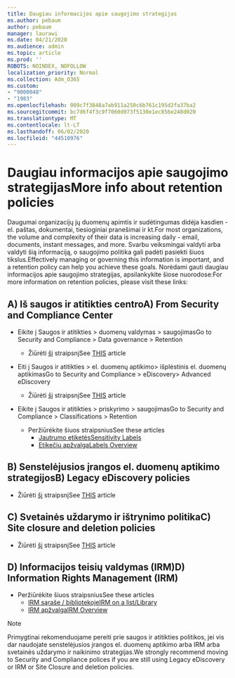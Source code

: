```yaml
---
title: Daugiau informacijos apie saugojimo strategijas
ms.author: pebaum
author: pebaum
manager: laurawi
ms.date: 04/21/2020
ms.audience: admin
ms.topic: article
ms.prod: ''
ROBOTS: NOINDEX, NOFOLLOW
localization_priority: Normal
ms.collection: Adm_O365
ms.custom:
- "9000048"
- "1983"
ms.openlocfilehash: 009c7f3848a7ab911a250c6b761c195d2fa37ba2
ms.sourcegitcommit: bc7d6f4f3c9f7060d073f5130e1ec856e248d020
ms.translationtype: MT
ms.contentlocale: lt-LT
ms.lasthandoff: 06/02/2020
ms.locfileid: "44510976"
---
```

# <a name="more-info-about-retention-policies"></a><span data-ttu-id="b796b-102">Daugiau informacijos apie saugojimo strategijas</span><span class="sxs-lookup"><span data-stu-id="b796b-102">More info about retention policies</span></span>

<span data-ttu-id="b796b-103">Daugumai organizacijų jų duomenų apimtis ir sudėtingumas didėja kasdien - el. paštas, dokumentai, tiesioginiai pranešimai ir kt.</span><span class="sxs-lookup"><span data-stu-id="b796b-103">For most organizations, the volume and complexity of their data is increasing daily - email, documents, instant messages, and more.</span></span> <span data-ttu-id="b796b-104">Svarbu veiksmingai valdyti arba valdyti šią informaciją, o saugojimo politika gali padėti pasiekti šiuos tikslus.</span><span class="sxs-lookup"><span data-stu-id="b796b-104">Effectively managing or governing this information is important, and a retention policy can help you achieve these goals.</span></span> <span data-ttu-id="b796b-105">Norėdami gauti daugiau informacijos apie saugojimo strategijas, apsilankykite šiose nuorodose:</span><span class="sxs-lookup"><span data-stu-id="b796b-105">For more information on retention policies, please visit these links:</span></span>

## <a name="a-from-security-and-compliance-center"></a><span data-ttu-id="b796b-106">A) Iš saugos ir atitikties centro</span><span class="sxs-lookup"><span data-stu-id="b796b-106">A) From Security and Compliance Center</span></span>

- <span data-ttu-id="b796b-107">Eikite į Saugos ir atitikties > duomenų valdymas > saugojimas</span><span class="sxs-lookup"><span data-stu-id="b796b-107">Go to Security and Compliance > Data governance > Retention</span></span>
  - <span data-ttu-id="b796b-108">Žiūrėti [šį](https://docs.microsoft.com/microsoft-365/compliance/retention-policies) straipsnį</span><span class="sxs-lookup"><span data-stu-id="b796b-108">See [THIS](https://docs.microsoft.com/microsoft-365/compliance/retention-policies) article</span></span>

- <span data-ttu-id="b796b-109">Eiti į Saugos ir atitikties > el. duomenų aptikimo> išplėstinis el. duomenų aptikimas</span><span class="sxs-lookup"><span data-stu-id="b796b-109">Go to Security and Compliance > eDiscovery> Advanced eDiscovery</span></span> 
  - <span data-ttu-id="b796b-110">Žiūrėti [šį](https://docs.microsoft.com/microsoft-365/compliance/ediscovery-cases) straipsnį</span><span class="sxs-lookup"><span data-stu-id="b796b-110">See [THIS](https://docs.microsoft.com/microsoft-365/compliance/ediscovery-cases) article</span></span>

- <span data-ttu-id="b796b-111">Eikite į Saugos ir atitikties > priskyrimo > saugojimas</span><span class="sxs-lookup"><span data-stu-id="b796b-111">Go to Security and Compliance > Classifications > Retention</span></span>
  - <span data-ttu-id="b796b-112">Peržiūrėkite šiuos straipsnius</span><span class="sxs-lookup"><span data-stu-id="b796b-112">See these articles</span></span>
    - [<span data-ttu-id="b796b-113">Jautrumo etiketės</span><span class="sxs-lookup"><span data-stu-id="b796b-113">Sensitivity Labels</span></span>](https://docs.microsoft.com/microsoft-365/compliance/sensitivity-labels)
    - [<span data-ttu-id="b796b-114">Etikečių apžvalga</span><span class="sxs-lookup"><span data-stu-id="b796b-114">Labels Overview</span></span>](https://docs.microsoft.com/microsoft-365/compliance/labels)

## <a name="b-legacy-ediscovery-policies"></a><span data-ttu-id="b796b-115">B) Senstelėjusios įrangos el. duomenų aptikimo strategijos</span><span class="sxs-lookup"><span data-stu-id="b796b-115">B) Legacy eDiscovery policies</span></span>

- <span data-ttu-id="b796b-116">Žiūrėti [šį](https://support.office.com/article/Set-up-an-eDiscovery-Center-in-SharePoint-Online-A18F8975-AA7F-43B4-A7D6-001D14744D8E) straipsnį</span><span class="sxs-lookup"><span data-stu-id="b796b-116">See [THIS](https://support.office.com/article/Set-up-an-eDiscovery-Center-in-SharePoint-Online-A18F8975-AA7F-43B4-A7D6-001D14744D8E) article</span></span>

## <a name="c-site-closure-and-deletion-policies"></a><span data-ttu-id="b796b-117">C) Svetainės uždarymo ir ištrynimo politika</span><span class="sxs-lookup"><span data-stu-id="b796b-117">C) Site closure and deletion policies</span></span>

- <span data-ttu-id="b796b-118">Žiūrėti [šį](https://support.office.com/article/Use-policies-for-site-closure-and-deletion-A8280D82-27FD-48C5-9ADF-8A5431208BA5) straipsnį</span><span class="sxs-lookup"><span data-stu-id="b796b-118">See [THIS](https://support.office.com/article/Use-policies-for-site-closure-and-deletion-A8280D82-27FD-48C5-9ADF-8A5431208BA5) article</span></span>  

## <a name="d-information-rights-management-irm"></a><span data-ttu-id="b796b-119">D) Informacijos teisių valdymas (IRM)</span><span class="sxs-lookup"><span data-stu-id="b796b-119">D) Information Rights Management (IRM)</span></span>

- <span data-ttu-id="b796b-120">Peržiūrėkite šiuos straipsnius</span><span class="sxs-lookup"><span data-stu-id="b796b-120">See these articles</span></span>
  - [<span data-ttu-id="b796b-121">IRM sąraše / bibliotekoje</span><span class="sxs-lookup"><span data-stu-id="b796b-121">IRM on a list/Library</span></span>](https://support.office.com/article/apply-information-rights-management-to-a-list-or-library-3bdb5c4e-94fc-4741-b02f-4e7cc3c54aa1)
  - [<span data-ttu-id="b796b-122">IRM apžvalga</span><span class="sxs-lookup"><span data-stu-id="b796b-122">IRM Overview</span></span>](https://support.office.com/article/create-and-apply-information-management-policies-eb501fe9-2ef6-4150-945a-65a6451ee9e9)

> [!Note]
> <span data-ttu-id="b796b-123">Primygtinai rekomenduojame pereiti prie saugos ir atitikties politikos, jei vis dar naudojate senstelėjusios įrangos el. duomenų aptikimo arba IRM arba svetainės uždarymo ir naikinimo strategijas.</span><span class="sxs-lookup"><span data-stu-id="b796b-123">We strongly recommend moving to Security and Compliance polices if you are still using Legacy eDiscovery or IRM or Site Closure and deletion policies.</span></span>
